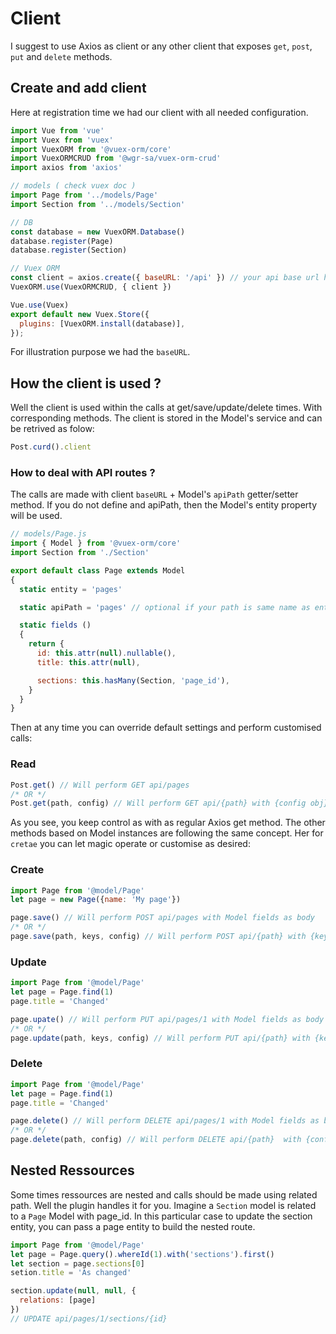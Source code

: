 # Client

I suggest to use Axios as client or any other client that exposes `get`, `post`, `put` and `delete` methods.

## Create and add client

Here at registration time we had our client with all needed configuration.

```js
import Vue from 'vue'
import Vuex from 'vuex'
import VuexORM from '@vuex-orm/core'
import VuexORMCRUD from '@wgr-sa/vuex-orm-crud'
import axios from 'axios'

// models ( check vuex doc )
import Page from '../models/Page'
import Section from '../models/Section'

// DB
const database = new VuexORM.Database()
database.register(Page)
database.register(Section)

// Vuex ORM
const client = axios.create({ baseURL: '/api' }) // your api base url here!
VuexORM.use(VuexORMCRUD, { client })

Vue.use(Vuex)
export default new Vuex.Store({
  plugins: [VuexORM.install(database)],
});
```

For illustration purpose we had the `baseURL`.

## How the client is used ?

Well the client is used within the calls at get/save/update/delete times. With corresponding methods. The client is stored in the Model's service and can be retrived as folow:

```js
Post.curd().client
```

### How to deal with API routes ?

The calls are made with client `baseURL` + Model's `apiPath` getter/setter method. If you do not define and  apiPath, then the Model's entity property will be used.

```js
// models/Page.js
import { Model } from '@vuex-orm/core'
import Section from './Section'

export default class Page extends Model
{
  static entity = 'pages'

  static apiPath = 'pages' // optional if your path is same name as entity!

  static fields ()
  {
    return {
      id: this.attr(null).nullable(),
      title: this.attr(null),

      sections: this.hasMany(Section, 'page_id'),
    }
  }
}
```

Then at any time you can override default settings and perform customised calls:

### Read

```js
Post.get() // Will perform GET api/pages
/* OR */
Post.get(path, config) // Will perform GET api/{path} with {config obj}
```

As you see, you keep control as with as regular Axios get method. The other methods based on Model instances are following the same concept. Her for `cretae` you can let magic operate or customise as desired:

### Create
```js
import Page from '@model/Page'
let page = new Page({name: 'My page'})

page.save() // Will perform POST api/pages with Model fields as body
/* OR */
page.save(path, keys, config) // Will perform POST api/{path} with {keys from model} as body with {config obj}
```

### Update
```js
import Page from '@model/Page'
let page = Page.find(1)
page.title = 'Changed'

page.upate() // Will perform PUT api/pages/1 with Model fields as body
/* OR */
page.update(path, keys, config) // Will perform PUT api/{path} with {keys from model} as body with {config obj}
```

### Delete
```js
import Page from '@model/Page'
let page = Page.find(1)
page.title = 'Changed'

page.delete() // Will perform DELETE api/pages/1 with Model fields as body
/* OR */
page.delete(path, config) // Will perform DELETE api/{path}  with {config obj}
```

## Nested Ressources

Some times ressources are nested and calls should be made using related path. Well the plugin handles it for you. Imagine a `Section` model is related to a `Page` Model with page_id. In this particular case to update the section entity, you can pass a page entity to build the nested route.

```js
import Page from '@model/Page'
let page = Page.query().whereId(1).with('sections').first()
let section = page.sections[0]
setion.title = 'As changed'

section.update(null, null, {
  relations: [page]
})
// UPDATE api/pages/1/sections/{id}
```
